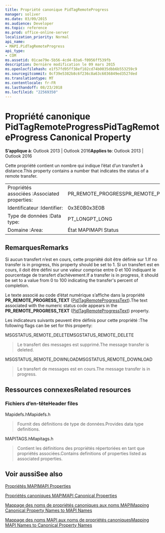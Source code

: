 ```yaml
---
title: Propriété canonique PidTagRemoteProgress
manager: soliver
ms.date: 03/09/2015
ms.audience: Developer
ms.topic: reference
ms.prod: office-online-server
localization_priority: Normal
api_name:
- MAPI.PidTagRemoteProgress
api_type:
- COM
ms.assetid: 01cae79e-5b56-4cd4-83a6-f0956ff539fb
description: Dernière modification le 09 mars 2015
ms.openlocfilehash: e1f57fd95ff38ef102cd74b0035dbb6b553259c9
ms.sourcegitcommit: 0cf39e5382b8c6f236c8a63c6036849ed3527ded
ms.translationtype: MT
ms.contentlocale: fr-FR
ms.lasthandoff: 08/23/2018
ms.locfileid: "22569350"
---
```

# <a name="pidtagremoteprogress-canonical-property"></a><span data-ttu-id="81510-103">Propriété canonique PidTagRemoteProgress</span><span class="sxs-lookup"><span data-stu-id="81510-103">PidTagRemoteProgress Canonical Property</span></span>

  
  
<span data-ttu-id="81510-104">**S’applique à**: Outlook 2013 | Outlook 2016</span><span class="sxs-lookup"><span data-stu-id="81510-104">**Applies to**: Outlook 2013 | Outlook 2016</span></span> 
  
<span data-ttu-id="81510-105">Cette propriété contient un nombre qui indique l’état d’un transfert à distance.</span><span class="sxs-lookup"><span data-stu-id="81510-105">This property contains a number that indicates the status of a remote transfer.</span></span>
  
|||
|:-----|:-----|
|<span data-ttu-id="81510-106">Propriétés associées :</span><span class="sxs-lookup"><span data-stu-id="81510-106">Associated properties:</span></span>  <br/> |<span data-ttu-id="81510-107">PR_REMOTE_PROGRESS</span><span class="sxs-lookup"><span data-stu-id="81510-107">PR_REMOTE_PROGRESS</span></span>  <br/> |
|<span data-ttu-id="81510-108">Identificateur :</span><span class="sxs-lookup"><span data-stu-id="81510-108">Identifier:</span></span>  <br/> |<span data-ttu-id="81510-109">0x3E0B</span><span class="sxs-lookup"><span data-stu-id="81510-109">0x3E0B</span></span>  <br/> |
|<span data-ttu-id="81510-110">Type de données :</span><span class="sxs-lookup"><span data-stu-id="81510-110">Data type:</span></span>  <br/> |<span data-ttu-id="81510-111">PT_LONG</span><span class="sxs-lookup"><span data-stu-id="81510-111">PT_LONG</span></span>  <br/> |
|<span data-ttu-id="81510-112">Domaine :</span><span class="sxs-lookup"><span data-stu-id="81510-112">Area:</span></span>  <br/> |<span data-ttu-id="81510-113">État MAPI</span><span class="sxs-lookup"><span data-stu-id="81510-113">MAPI Status</span></span>  <br/> |
   
## <a name="remarks"></a><span data-ttu-id="81510-114">Remarques</span><span class="sxs-lookup"><span data-stu-id="81510-114">Remarks</span></span>

<span data-ttu-id="81510-115">Si aucun transfert n’est en cours, cette propriété doit être définie sur 1.</span><span class="sxs-lookup"><span data-stu-id="81510-115">If no transfer is in progress, this property should be set to 1.</span></span> <span data-ttu-id="81510-116">Si un transfert est en cours, il doit être défini sur une valeur comprise entre 0 et 100 indiquant le pourcentage de transfert d’achèvement.</span><span class="sxs-lookup"><span data-stu-id="81510-116">If a transfer is in progress, it should be set to a value from 0 to 100 indicating the transfer's percent of completion.</span></span>
  
<span data-ttu-id="81510-117">Le texte associé au code d’état numérique s’affiche dans la propriété **PR_REMOTE_PROGRESS_TEXT** ([PidTagRemoteProgressText](pidtagremoteprogresstext-canonical-property.md)).</span><span class="sxs-lookup"><span data-stu-id="81510-117">The text associated with the numeric status code appears in the **PR_REMOTE_PROGRESS_TEXT** ([PidTagRemoteProgressText](pidtagremoteprogresstext-canonical-property.md)) property.</span></span>
  
<span data-ttu-id="81510-118">Les indicateurs suivants peuvent être définis pour cette propriété :</span><span class="sxs-lookup"><span data-stu-id="81510-118">The following flags can be set for this property:</span></span>
  
<span data-ttu-id="81510-119">MSGSTATUS_REMOTE_DELETE</span><span class="sxs-lookup"><span data-stu-id="81510-119">MSGSTATUS_REMOTE_DELETE</span></span>
  
> <span data-ttu-id="81510-120">Le transfert des messages est supprimé.</span><span class="sxs-lookup"><span data-stu-id="81510-120">The message transfer is deleted.</span></span>
    
<span data-ttu-id="81510-121">MSGSTATUS_REMOTE_DOWNLOAD</span><span class="sxs-lookup"><span data-stu-id="81510-121">MSGSTATUS_REMOTE_DOWNLOAD</span></span>
  
> <span data-ttu-id="81510-122">Le transfert de messages est en cours.</span><span class="sxs-lookup"><span data-stu-id="81510-122">The message transfer is in progress.</span></span>
    
## <a name="related-resources"></a><span data-ttu-id="81510-123">Ressources connexes</span><span class="sxs-lookup"><span data-stu-id="81510-123">Related resources</span></span>

### <a name="header-files"></a><span data-ttu-id="81510-124">Fichiers d’en-tête</span><span class="sxs-lookup"><span data-stu-id="81510-124">Header files</span></span>

<span data-ttu-id="81510-125">Mapidefs.h</span><span class="sxs-lookup"><span data-stu-id="81510-125">Mapidefs.h</span></span>
  
> <span data-ttu-id="81510-126">Fournit des définitions de type de données.</span><span class="sxs-lookup"><span data-stu-id="81510-126">Provides data type definitions.</span></span>
    
<span data-ttu-id="81510-127">MAPITAGS.h</span><span class="sxs-lookup"><span data-stu-id="81510-127">Mapitags.h</span></span>
  
> <span data-ttu-id="81510-128">Contient les définitions des propriétés répertoriées en tant que propriétés associées.</span><span class="sxs-lookup"><span data-stu-id="81510-128">Contains definitions of properties listed as associated properties.</span></span>
    
## <a name="see-also"></a><span data-ttu-id="81510-129">Voir aussi</span><span class="sxs-lookup"><span data-stu-id="81510-129">See also</span></span>



[<span data-ttu-id="81510-130">Propriétés MAPI</span><span class="sxs-lookup"><span data-stu-id="81510-130">MAPI Properties</span></span>](mapi-properties.md)
  
[<span data-ttu-id="81510-131">Propriétés canoniques MAPI</span><span class="sxs-lookup"><span data-stu-id="81510-131">MAPI Canonical Properties</span></span>](mapi-canonical-properties.md)
  
[<span data-ttu-id="81510-132">Mappage des noms de propriétés canoniques aux noms MAPI</span><span class="sxs-lookup"><span data-stu-id="81510-132">Mapping Canonical Property Names to MAPI Names</span></span>](mapping-canonical-property-names-to-mapi-names.md)
  
[<span data-ttu-id="81510-133">Mappage des noms MAPI aux noms de propriétés canoniques</span><span class="sxs-lookup"><span data-stu-id="81510-133">Mapping MAPI Names to Canonical Property Names</span></span>](mapping-mapi-names-to-canonical-property-names.md)


